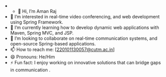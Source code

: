 - - 👋 Hi, I’m Aman Raj
- 👀 I’m interested in  real-time video conferencing, and web development using Spring Framework.
- 🌱 I’m currently learning how to develop dynamic web applications with Maven, Spring MVC, and JSP.
- 💞️ I’m looking to collaborate on real-time communication systems, and open-source Spring-based applications.
- 📫 How to reach me: [220101130057@cutm.ac.in]
- 😄 Pronouns: He/Him
- ⚡ Fun fact: I enjoy working on innovative solutions that can bridge gaps in communication .


<!---
Amanraj368/Amanraj368 is a ✨ special ✨ repository because its `README.md` (this file) appears on your GitHub profile.
You can click the Preview link to take a look at your changes.
--->
